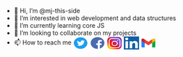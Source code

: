 - 👋 Hi, I’m @mj-this-side
- 👀 I’m interested in web development and data structures
- 🌱 I’m currently learning core JS
- 💞️ I’m looking to collaborate on my projects 
- 📫 How to reach me 
<a href="https://twitter.com/MrityunjayDixi9"><img src="./img/twitter.png" align="center" width="35px" height="30px"/></a>
<a href="https://www.facebook.com/mrityunjay.dixit.9081"><img src="./img/facebook.png" align="center" width="35px" height="30px"/></a>
<a href="https://www.instagram.com/mj_this_side_/"><img src="./img/instagram.png" align="center" width="35px" height="30px"/></a>
<a href="https://www.linkedin.com/in/mrityunjay-dixit-41885a189/"><img src="./img/linkedin.png" align="center" width="35px" height="30px"/></a>
<a href="mailto:dixitmrityunjay321@gmail.com"><img src="./img/gmail.jpg" align="center" width="35px" height="30px"/></a>



<!---
mj-this-side/mj-this-side is a ✨ special ✨ repository because its `README.md` (this file) appears on your GitHub profile.
You can click the Preview link to take a look at your changes.
--->
